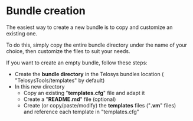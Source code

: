 # Bundle creation

The easiest way to create a new bundle is to copy and customize an existing one.

To do this, simply copy the entire bundle directory under the name of your choice, then customize the files to suit your needs.

If you want to create an empty bundle, follow these steps:

* Create the **bundle directory** in the Telosys bundles location ( "TelosysTools/templates" by default)&#x20;
* In this new directory&#x20;
  * Copy an existing "**templates.cfg**" file and adapt it
  * Create a "**README.md**" file (optional)
  * Create (or copy/paste/modify) the **templates** files ("**.vm**" files) \
    and reference each template in "templates.cfg"




